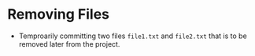 # Removing Files

- Temproarily committing two files `file1.txt` and `file2.txt` that is to be removed later from the project.
